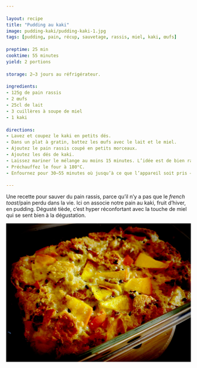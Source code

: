 ```yaml
---

layout: recipe
title: "Pudding au kaki"
image: pudding-kaki/pudding-kaki-1.jpg
tags: [pudding, pain, récup, sauvetage, rassis, miel, kaki, œufs]

preptime: 25 min
cooktime: 55 minutes
yield: 2 portions

storage: 2–3 jours au réfrigérateur.

ingredients:
- 125g de pain rassis
- 2 œufs
- 25cl de lait
- 3 cuillères à soupe de miel
- 1 kaki

directions:
- Lavez et coupez le kaki en petits dés.
- Dans un plat à gratin, battez les œufs avec le lait et le miel.
- Ajoutez le pain rassis coupé en petits morceaux.
- Ajoutez les dés de kaki.
- Laissez mariner le mélange au moins 15 minutes. L’idée est de bien ramollir le pain avant cuisson.
- Préchauffez le four à 180°C.
- Enfournez pour 30–55 minutes où jusqu’à ce que l’appareil soit pris – ça va dépendre de votre plat mais également du degré de maturité de votre kaki.

---
```


Une recette pour sauver du pain rassis, parce qu’il n’y a pas que le <i alt="en">french toast</i>/pain perdu dans la vie. Ici on associe notre pain au kaki, fruit d’hiver, en pudding. Dégusté tiède, c’est hyper réconfortant avec la touche de miel qui se sent bien à la dégustation.

![Moelleux et sucré se marient à merveille dans cette recette.](../images/pudding-kaki/pudding-kaki-2.jpg)